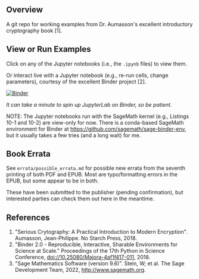 ## Overview
A git repo for working examples from Dr. Aumasson's excellent introductory cryptography book [1].

## View or Run Examples
Click on any of the Jupyter notebooks (i.e., the `.ipynb` files) to view them.

Or interact live with a Jupyter notebook (e.g., re-run cells, change parameters), courtesy of the excellent Binder project [2]. 

[![Binder](https://mybinder.org/badge_logo.svg)](https://mybinder.org/v2/gh/jelaiw/serious-cryptography-examples/HEAD)

*It can take a minute to spin up JupyterLab on Binder, so be patient.*

NOTE: The Jupyter notebooks run with the SageMath kernel (e.g., Listings 10-1 and 10-2) are view-only for now. There is a conda-based SageMath environment for Binder at https://github.com/sagemath/sage-binder-env, but it usually takes a few tries (and a long wait) for me.

## Book Errata
See `errata/possible_errata.md` for possible new errata from the seventh printing of both PDF and EPUB. Most are typo/formatting errors in the EPUB, but some appear to be in both.

These have been submitted to the publisher (pending confirmation), but interested parties can check them out here in the meantime.

## References
1. "Serious Crytography: A Practical Introduction to Modern Encryption". Aumasson, Jean-Philippe. No Starch Press, 2018.
2. "Binder 2.0 - Reproducible, Interactive, Sharable Environments for Science at Scale." Proceedings of the 17th Python in Science Conference, [doi://10.25080/Majora-4af1f417-011](https://doi.org/10.25080/Majora-4af1f417-011), 2018.
3. "Sage Mathematics Software (version 9.6)". Stein, W; et al. The Sage Development Team, 2022, http://www.sagemath.org.
